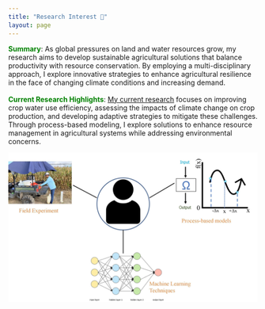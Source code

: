 ```yaml
---
title: "Research Interest 🔭"
layout: page
---
```




<span style="color: green;">**Summary**</span>: As global pressures on land and water resources grow, my research aims to develop sustainable agricultural solutions that balance productivity with resource conservation. By employing a multi-disciplinary approach, I explore innovative strategies to enhance agricultural resilience in the face of changing climate conditions and increasing demand.<br>
    <br>
<span style="color: green;">**Current Research Highlights**</span>: <a href="https://vernon.tamu.edu/research-project/geospatial-hydrology/">My current research</a> focuses on improving crop water use efficiency, assessing the impacts of climate change on crop production, and developing adaptive strategies to mitigate these challenges. Through process-based modeling, I explore solutions to enhance resource management in agricultural systems while addressing environmental concerns.

  

![highlight](research1.jpeg)
